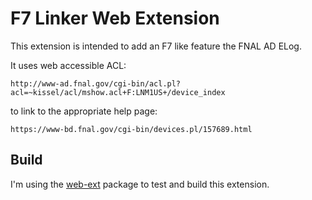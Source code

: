 # F7 Linker Web Extension

This extension is intended to add an F7 like feature the FNAL AD ELog.

It uses web accessible ACL:

`http://www-ad.fnal.gov/cgi-bin/acl.pl?acl=~kissel/acl/mshow.acl+F:LNM1US+/device_index`

to link to the appropriate help page:

`https://www-bd.fnal.gov/cgi-bin/devices.pl/157689.html`

## Build

I'm using the [web-ext](https://www.npmjs.com/package/web-ext) package to test and build this extension.
